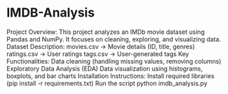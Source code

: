 # IMDB-Analysis
Project Overview:
This project analyzes an IMDb movie dataset using Pandas and NumPy.
It focuses on cleaning, exploring, and visualizing data.
Dataset Description:
movies.csv → Movie details (ID, title, genres)
ratings.csv → User ratings
tags.csv → User-generated tags
Key Functionalities:
Data cleaning (handling missing values, removing columns)
Exploratory Data Analysis (EDA)
Data visualization using histograms, boxplots, and bar charts
Installation Instructions:
Install required libraries (pip install -r requirements.txt)
Run the script python imdb_analysis.py
